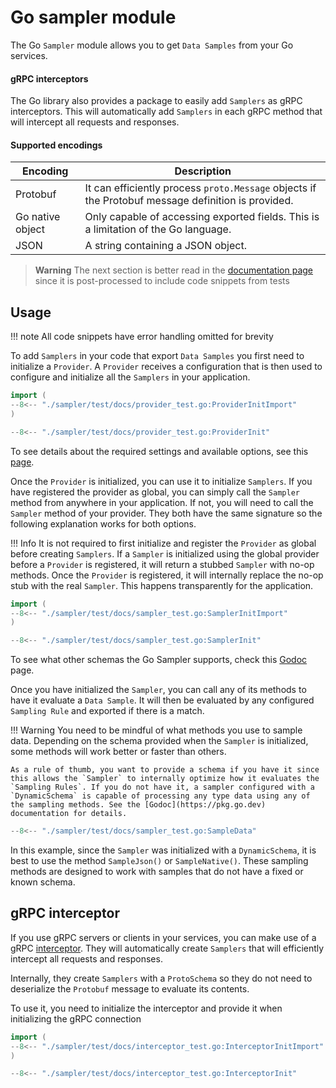 # Go sampler module

<!--learn-start-->
<!-- ### Go  -->
The Go `Sampler` module allows you to get `Data Samples` from your Go services.

#### gRPC interceptors

The Go library also provides a package to easily add `Samplers` as gRPC interceptors. This will automatically add `Samplers` in each gRPC method that will intercept all requests and responses.

#### Supported encodings

| Encoding          | Description                                                                                        |
|-------------------|----------------------------------------------------------------------------------------------------|
| Protobuf          | It can efficiently process `proto.Message` objects if the Protobuf message definition is provided. |
| Go native object  | Only capable of accessing exported fields. This is a limitation of the Go language.                |
| JSON              | A string containing a JSON object.                                                                 |
<!--learn-end-->

> **Warning**
> The next section is better read in the [documentation page](https://docs.neblic.com/latest/how-to/data-from-go-svc/) since it is post-processed to include code snippets from tests

<!--how-to-start-->
## Usage

!!! note
    All code snippets have error handling omitted for brevity

To add `Samplers` in your code that export `Data Samples` you first need to initialize a `Provider`. A `Provider` receives a configuration that is then used to configure and initialize all the `Samplers` in your application.

``` go
import (
--8<-- "./sampler/test/docs/provider_test.go:ProviderInitImport"
)

--8<-- "./sampler/test/docs/provider_test.go:ProviderInit"
```

To see details about the required settings and available options, see this [page](https://pkg.go.dev).

Once the `Provider` is initialized, you can use it to initialize `Samplers`. If you have registered the provider as global, you can simply call the `Sampler` method from anywhere in your application. If not, you will need to call the `Sampler` method of your provider. They both have the same signature so the following explanation works for both options.

!!! Info
    It is not required to first initialize and register the `Provider` as global before creating `Samplers`. If a `Sampler` is initialized using the global provider before a `Provider` is registered, it will return a stubbed `Sampler` with no-op methods. Once the `Provider` is registered, it will internally replace the no-op stub with the real `Sampler`. This happens transparently for the application.

``` go
import (
--8<-- "./sampler/test/docs/sampler_test.go:SamplerInitImport"
)

--8<-- "./sampler/test/docs/sampler_test.go:SamplerInit"
```

To see what other schemas the Go Sampler supports, check this [Godoc](https://pkg.go.dev) page.

Once you have initialized the `Sampler`, you can call any of its methods to have it evaluate a `Data Sample`. It will then be evaluated by any configured `Sampling Rule` and exported if there is a match.

!!! Warning
    You need to be mindful of what methods you use to sample data. Depending on the schema provided when the `Sampler` is initialized, some methods will work better or faster than others. 
    
    As a rule of thumb, you want to provide a schema if you have it since this allows the `Sampler` to internally optimize how it evaluates the `Sampling Rules`. If you do not have it, a sampler configured with a `DynamicSchema` is capable of processing any type data using any of the sampling methods. See the [Godoc](https://pkg.go.dev) documentation for details.

``` go
--8<-- "./sampler/test/docs/sampler_test.go:SampleData"
```

In this example, since the `Sampler` was initialized with a `DynamicSchema`, it is best to use the method `SampleJson()` or `SampleNative()`. These sampling methods are designed to work with samples that do not have a fixed or known schema.


## gRPC interceptor

If you use gRPC servers or clients in your services, you can make use of a gRPC [interceptor](https://github.com/neblic/platform/tree/main/sampler/instrumentation/google.golang.org/grpc). They will automatically create `Samplers` that will efficiently intercept all requests and responses. 

Internally, they create `Samplers` with a `ProtoSchema` so they do not need to deserialize the `Protobuf` message to evaluate its contents.

To use it, you need to initialize the interceptor and provide it when initializing the gRPC connection

``` go
import (
--8<-- "./sampler/test/docs/interceptor_test.go:InterceptorInitImport"
)

--8<-- "./sampler/test/docs/interceptor_test.go:InterceptorInit"
```

<!--how-to-end-->

<!--ref-start-->
<!-- Godoc page ->
<!--ref-end-->
